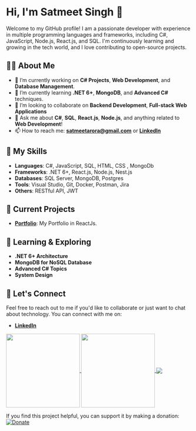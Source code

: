 # Hi, I'm Satmeet Singh 👋

Welcome to my GitHub profile! I am a passionate developer with experience in multiple programming languages and frameworks, including C#, JavaScript, Node.js, React.js, and SQL. I'm continuously learning and growing in the tech world, and I love contributing to open-source projects.

## 🧑‍💻 About Me

- 🔭 I’m currently working on **C# Projects**, **Web Development**, and **Database Management**.
- 🌱 I’m currently learning **.NET 6+**, **MongoDB**, and **Advanced C#** techniques.
- 👯 I’m looking to collaborate on **Backend Development**, **Full-stack Web Applications**
- 💬 Ask me about **C#**, **SQL**, **React.js**, **Node.js**, and anything related to **Web Development**!
- 📫 How to reach me: **satmeetarora@gmail.com** or **[LinkedIn](https://www.linkedin.com/in/satmeet-singh-a025a516a/)**

## 🚀 My Skills

- **Languages**: C#, JavaScript, SQL, HTML, CSS , MongoDb 
- **Frameworks**: .NET 6+, React.js, Node.js, Nest.js
- **Databases**: SQL Server, MongoDB, Postgres
- **Tools**: Visual Studio, Git, Docker, Postman, Jira
- **Others**: RESTful API, JWT

## 📌 Current Projects

- **[Portfolio](https://github.com/SatmeetSingh/my-portfolio)**: My Portfolio in ReactJs.
<!-- 
- **[Note-Taking Application](GitHub Repo Link)**: A simple app to take and manage notes using **React.js** and **Node.js**.
-->
## 🌱 Learning & Exploring

- **.NET 6+ Architecture**
- **MongoDB for NoSQL Database**
- **Advanced C# Topics**
- **System Design**

## 💬 Let's Connect

Feel free to reach out to me if you'd like to collaborate or just want to chat about technology. You can connect with me on:

- **[LinkedIn](https://www.linkedin.com/in/satmeet-singh-a025a516a/)**


<a href="https://github.com/SatmeetSinghSingh/github-readme-stats">
  <img height=200 align="center" src="https://github-readme-stats.vercel.app/api?username=SatmeetSingh&show_icons=true&include_all_commits=true&theme=radical&hide_border=true&bg_color=180,FFB6C1,FF7F50,FFD700,FFFFE0&cachebust=<?=time()?>" />
</a>
<a href="https://github.com/SatmeetSingh/convoychat">
  <img height=200 align="center" src="https://github-readme-stats.vercel.app/api/top-langs?username=SatmeetSingh&layout=compact&langs_count=8&card_width=320&cachebust=<?=time()?>" />
</a>

<a href="https://github.com/SatmeetSingh/my-portfolio">
  <img align="center" src="https://github-readme-stats.vercel.app/api/pin/?username=SatmeetSingh&repo=my-portfolio" />
</a>

If you find this project helpful, you can support it by making a donation:
[![Donate](https://www.paypalobjects.com/en_US/i/btn/btn_donate_SM.gif)](https://www.paypal.com/ncp/payment/HKG73CGX6E5LC)
